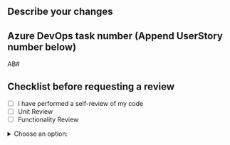 ## Describe your changes


## Azure DevOps task number (Append UserStory number below)
AB#

## Checklist before requesting a review
- [ ] I have performed a self-review of my code
- [ ] Unit Review
- [ ] Functionality Review

<details>
  <summary>Choose an option:</summary>
  - [X] Option 1
  - [ ] Option 2
  - [ ] Option 3
</details>

